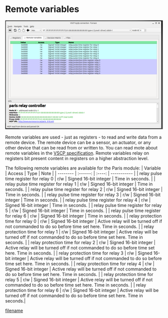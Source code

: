 # Remote variables

![](./docs/images/remote-vars.png)

Remote variables are used - just as registers - to read and write data from a remote device.  The remote device can be a sensor, an actuator, or any other device that can be read from or written to. You can read mote about remote variables in the [VSCP specification](https://grodansparadis.github.io/vscp-doc-spec/#/./vscp_register_abstraction_model?id=remote-variables). Remote variables relay on registers bit present content in registers on a higher abstraction level.

The following remote variables are available for the Paris module:
| Variable | Access | Type | Note |
| -------- | :------: | :----: | ----------- |
| relay pulse time register for relay 0    | r/w |  Signed 16-bit integer    | Time in seconds. |
| relay pulse time register for relay 1    | r/w |  Signed 16-bit integer    | Time in seconds. |
| relay pulse time register for relay 2    | r/w |  Signed 16-bit integer    | Time in seconds. |
| relay pulse time register for relay 3    | r/w |  Signed 16-bit integer    | Time in seconds. |
| relay pulse time register for relay 4    | r/w |  Signed 16-bit integer    | Time in seconds. |
| relay pulse time register for relay 5    | r/w |  Signed 16-bit integer    | Time in seconds. |
| relay pulse time register for relay 6    | r/w |  Signed 16-bit integer    | Time in seconds. |
| relay protection time for relay 0    | r/w |  Signed 16-bit integer    | Active relay will be turned off if not commanded to do so before time set here. Time in seconds. |
| relay protection time for relay 1    | r/w |  Signed 16-bit integer    | Active relay will be turned off if not commanded to do so before time set here. Time in seconds.  |
| relay protection time for relay 2    | r/w |  Signed 16-bit integer    | Active relay will be turned off if not commanded to do so before time set here. Time in seconds. |
| relay protection time for relay 3    | r/w |  Signed 16-bit integer    | Active relay will be turned off if not commanded to do so before time set here. Time in seconds. |
| relay protection time for relay 4    | r/w |  Signed 16-bit integer    | Active relay will be turned off if not commanded to do so before time set here. Time in seconds. |
| relay protection time for relay 5    | r/w |  Signed 16-bit integer    | Active relay will be turned off if not commanded to do so before time set here. Time in seconds. |
| relay protection time for relay 6    | r/w |  Signed 16-bit integer    | Active relay will be turned off if not commanded to do so before time set here. Time in seconds.|

[filename](./bottom-copyright.md ':include')